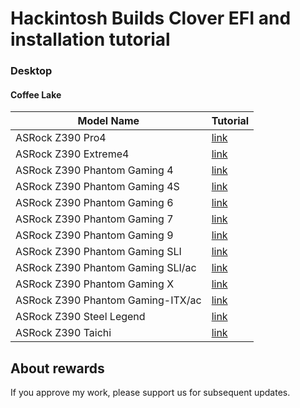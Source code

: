 # Hackintosh Builds Clover EFI and installation tutorial

### Desktop

#### Coffee Lake

| Model Name              | Tutorial                                                     |
| ----------------------- | ------------------------------------------------------------ |
| ASRock Z390 Pro4   | [link](http://ihackline.com/2019/05/21/asrock-z390-pro4-i9-9900k-intel-uhd-630-hackintosh-build-guide/) |
| ASRock Z390 Extreme4   | [link]() |
| ASRock Z390 Phantom Gaming 4   | [link]() |
| ASRock Z390 Phantom Gaming 4S   | [link]() |
| ASRock Z390 Phantom Gaming 6   | [link]() |
| ASRock Z390 Phantom Gaming 7   | [link]() |
| ASRock Z390 Phantom Gaming 9   | [link]() |
| ASRock Z390 Phantom Gaming SLI   | [link]() |
| ASRock Z390 Phantom Gaming SLI/ac  | [link]() |
| ASRock Z390 Phantom Gaming X  | [link]() |
| ASRock Z390 Phantom Gaming-ITX/ac   | [link]() |
| ASRock Z390 Steel Legend   | [link]() |
| ASRock Z390 Taichi   | [link]() |



## About rewards

If you approve my work, please support us for subsequent updates.
